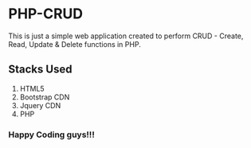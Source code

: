 # PHP-CRUD
This is just a simple web application created to perform CRUD - Create, Read, Update & Delete functions in PHP.
## Stacks Used
1. HTML5
2. Bootstrap CDN
3. Jquery CDN
4. PHP
### Happy Coding guys!!!
